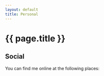 ```yaml
---
layout: default
title: Personal
---
```

# {{ page.title }}

## Social

You can find me online at the following places:


